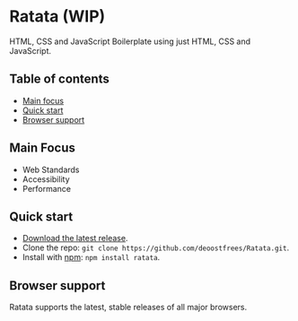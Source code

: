 # Ratata (WIP)

HTML, CSS and JavaScript Boilerplate using just HTML, CSS and JavaScript.

## Table of contents

- [Main focus](#main-focus)
- [Quick start](#quick-start)
- [Browser support](#browser-support)

## Main Focus

- Web Standards
- Accessibility
- Performance

## Quick start

- [Download the latest release](https://github.com/deoostfrees/Ratata/releases).
- Clone the repo: `git clone https://github.com/deoostfrees/Ratata.git`.
- Install with [npm](https://www.npmjs.com): `npm install ratata`.

## Browser support

Ratata supports the latest, stable releases of all major browsers.
